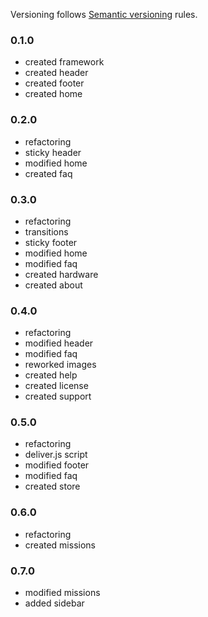 Versioning follows [Semantic versioning](http://semver.org/) rules.

### 0.1.0

- created framework
- created header
- created footer
- created home

### 0.2.0

- refactoring
- sticky header
- modified home
- created faq

### 0.3.0

- refactoring
- transitions
- sticky footer
- modified home
- modified faq
- created hardware
- created about

### 0.4.0

- refactoring
- modified header
- modified faq
- reworked images
- created help
- created license
- created support

### 0.5.0

- refactoring
- deliver.js script
- modified footer
- modified faq
- created store

### 0.6.0

- refactoring
- created missions

### 0.7.0

- modified missions
- added sidebar